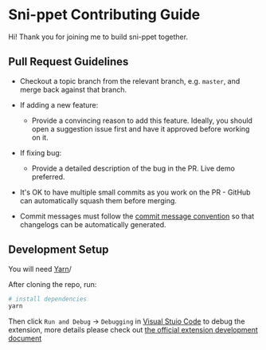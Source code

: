# Sni-ppet Contributing Guide

Hi! Thank you for joining me to build sni-ppet together.

## Pull Request Guidelines

- Checkout a topic branch from the relevant branch, e.g. `master`, and merge back against that branch.

- If adding a new feature:

  - Provide a convincing reason to add this feature. Ideally, you should open a suggestion issue first and have it approved before working on it.

- If fixing bug:

  - Provide a detailed description of the bug in the PR. Live demo preferred.

- It's OK to have multiple small commits as you work on the PR - GitHub can automatically squash them before merging.

- Commit messages must follow the [commit message convention](./commit-convention.md) so that changelogs can be automatically generated.

## Development Setup

You will need [Yarn](https://classic.yarnpkg.com/en/docs/cli/install/)/

After cloning the repo, run:

```bash
# install dependencies
yarn
```

Then click `Run and Debug` -> `Debugging` in [Visual Stuio Code](https://code.visualstudio.com/) to debug the extension, more details please check out [the official extension development document](https://code.visualstudio.com/api/get-started/your-first-extension)